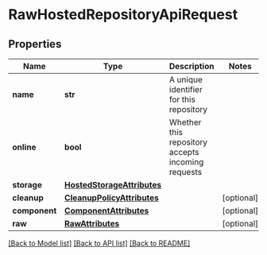 # RawHostedRepositoryApiRequest

## Properties

| Name          | Type                                                      | Description                                       | Notes      |
| ------------- | --------------------------------------------------------- | ------------------------------------------------- | ---------- |
| **name**      | **str**                                                   | A unique identifier for this repository           |
| **online**    | **bool**                                                  | Whether this repository accepts incoming requests |
| **storage**   | [**HostedStorageAttributes**](HostedStorageAttributes.md) |                                                   |
| **cleanup**   | [**CleanupPolicyAttributes**](CleanupPolicyAttributes.md) |                                                   | [optional] |
| **component** | [**ComponentAttributes**](ComponentAttributes.md)         |                                                   | [optional] |
| **raw**       | [**RawAttributes**](RawAttributes.md)                     |                                                   | [optional] |

[[Back to Model list]](../README.md#documentation-for-models) [[Back to API list]](../README.md#documentation-for-api-endpoints) [[Back to README]](../README.md)
